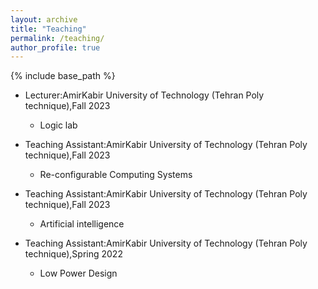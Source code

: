 ```yaml
---
layout: archive
title: "Teaching"
permalink: /teaching/
author_profile: true
---
```


{% include base_path %}


* Lecturer:AmirKabir University of Technology (Tehran Poly
technique),Fall 2023
  *  Logic lab
    
* Teaching Assistant:AmirKabir University of Technology (Tehran Poly
technique),Fall 2023
  *  Re-configurable Computing Systems

* Teaching Assistant:AmirKabir University of Technology (Tehran Poly
technique),Fall 2023
  *  Artificial intelligence

* Teaching Assistant:AmirKabir University of Technology (Tehran Poly
technique),Spring 2022 
  *  Low Power Design

